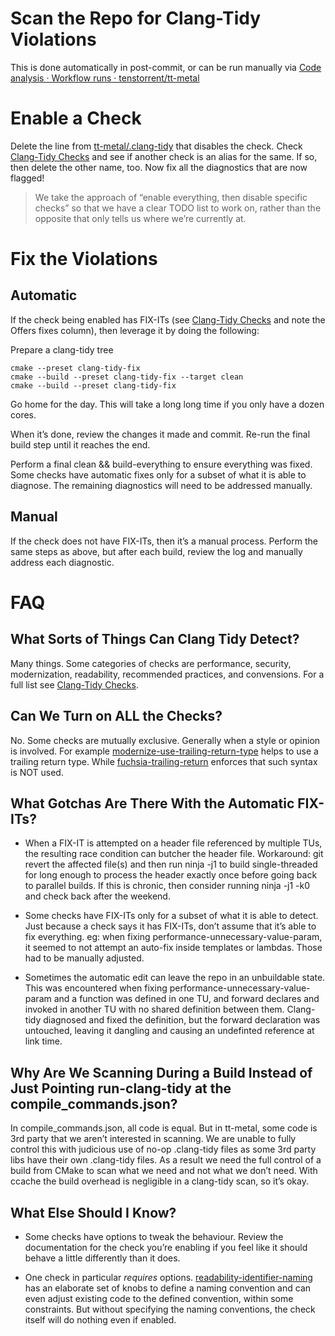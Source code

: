 # Scan the Repo for Clang-Tidy Violations
This is done automatically in post-commit, or can be run manually via [Code analysis · Workflow runs · tenstorrent/tt-metal](https://github.com/tenstorrent/tt-metal/actions/workflows/code-analysis.yaml)

# Enable a Check
Delete the line from [tt-metal/.clang-tidy](../.clang-tidy) that disables the check.  Check [Clang-Tidy Checks](https://clang.llvm.org/extra/clang-tidy/checks/list.html) and see if another check is an alias for the same.  If so, then delete the other name, too.  Now fix all the diagnostics that are now flagged!

> We take the approach of “enable everything, then disable specific checks” so that we have a clear TODO list to work on, rather than the opposite that only tells us where we’re currently at.

# Fix the Violations
## Automatic
If the check being enabled has FIX-ITs (see [Clang-Tidy Checks](https://clang.llvm.org/extra/clang-tidy/checks/list.html) and note the Offers fixes column), then leverage it by doing the following:

Prepare a clang-tidy tree

```
cmake --preset clang-tidy-fix
cmake --build --preset clang-tidy-fix --target clean
cmake --build --preset clang-tidy-fix
```
Go home for the day.  This will take a long long time if you only have a dozen cores.

When it’s done, review the changes it made and commit.  Re-run the final build step until it reaches the end.

Perform a final clean && build-everything to ensure everything was fixed.  Some checks have automatic fixes only for a subset of what it is able to diagnose.  The remaining diagnostics will need to be addressed manually.

## Manual
If the check does not have FIX-ITs, then it’s a manual process.  Perform the same steps as above, but after each build, review the log and manually address each diagnostic.

# FAQ
## What Sorts of Things Can Clang Tidy Detect?
Many things.  Some categories of checks are performance, security, modernization, readability, recommended practices, and convensions.  For a full list see [Clang-Tidy Checks](https://clang.llvm.org/extra/clang-tidy/checks/list.html).

## Can We Turn on ALL the Checks?
No.  Some checks are mutually exclusive.  Generally when a style or opinion is involved.  For example [modernize-use-trailing-return-type](https://clang.llvm.org/extra/clang-tidy/checks/modernize/use-trailing-return-type.html)  helps to use a trailing return type.  While [fuchsia-trailing-return](https://clang.llvm.org/extra/clang-tidy/checks/fuchsia/trailing-return.html)  enforces that such syntax is NOT used.

## What Gotchas Are There With the Automatic FIX-ITs?
* When a FIX-IT is attempted on a header file referenced by multiple TUs, the resulting race condition can butcher the header file.  Workaround: git revert the affected file(s) and then run ninja -j1 to build single-threaded for long enough to process the header exactly once before going back to parallel builds.  If this is chronic, then consider running ninja -j1 -k0 and check back after the weekend.

* Some checks have FIX-ITs only for a subset of what it is able to detect.  Just because a check says it has FIX-ITs, don’t assume that it’s able to fix everything.  eg: when fixing performance-unnecessary-value-param, it seemed to not attempt an auto-fix inside templates or lambdas.  Those had to be manually adjusted.

* Sometimes the automatic edit can leave the repo in an unbuildable state.  This was encountered when fixing performance-unnecessary-value-param and a function was defined in one TU, and forward declares and invoked in another TU with no shared definition between them.  Clang-tidy diagnosed and fixed the definition, but the forward declaration was untouched, leaving it dangling and causing an undefinted reference at link time.

## Why Are We Scanning During a Build Instead of Just Pointing run-clang-tidy at the compile_commands.json?
In compile_commands.json, all code is equal.  But in tt-metal, some code is 3rd party that we aren’t interested in scanning.  We are unable to fully control this with judicious use of no-op .clang-tidy files as some 3rd party libs have their own .clang-tidy files.  As a result we need the full control of a build from CMake to scan what we need and not what we don’t need.  With ccache the build overhead is negligible in a clang-tidy scan, so it’s okay.

## What Else Should I Know?
* Some checks have options to tweak the behaviour.  Review the documentation for the check you’re enabling if you feel like it should behave a little differently than it does.

* One check in particular *requires* options.  [readability-identifier-naming](https://clang.llvm.org/extra/clang-tidy/checks/readability/identifier-naming.html) has an elaborate set of knobs to define a naming convention and can even adjust existing code to the defined convention, within some constraints.  But without specifying the naming conventions, the check itself will do nothing even if enabled.
